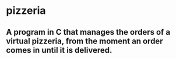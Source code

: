 # pizzeria
## A program in C that manages the orders of a virtual pizzeria, from the moment an order comes in until it is delivered.
